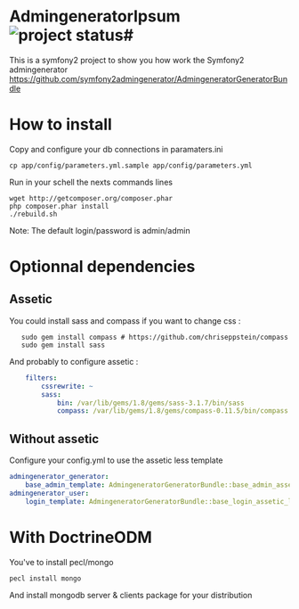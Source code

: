 # AdmingeneratorIpsum ![project status](http://stillmaintained.com/cedriclombardot/AdmingeneratorIpsum.png)#

This is a symfony2 project to show you how work the Symfony2 admingenerator
https://github.com/symfony2admingenerator/AdmingeneratorGeneratorBundle

# How to install

Copy and configure your db connections in paramaters.ini

```
cp app/config/parameters.yml.sample app/config/parameters.yml
```

Run in your schell the nexts commands lines

```
wget http://getcomposer.org/composer.phar
php composer.phar install
./rebuild.sh
```

Note:  The default login/password is admin/admin

# Optionnal dependencies

##  Assetic

You could install sass and compass if you want to change css :

```shell
   sudo gem install compass # https://github.com/chriseppstein/compass
   sudo gem install sass
```

And probably to configure assetic :

```yaml
    filters:
        cssrewrite: ~
        sass:
            bin: /var/lib/gems/1.8/gems/sass-3.1.7/bin/sass
            compass: /var/lib/gems/1.8/gems/compass-0.11.5/bin/compass
```

##  Without assetic

Configure your config.yml to use the assetic less template

``` yaml
admingenerator_generator:
    base_admin_template: AdmingeneratorGeneratorBundle::base_admin_assetic_less.html.twig
admingenerator_user:
    login_template: AdmingeneratorGeneratorBundle::base_login_assetic_less.html.twig
```

# With DoctrineODM

You've to install pecl/mongo

```
pecl install mongo
```

And install mongodb server & clients package for your distribution


